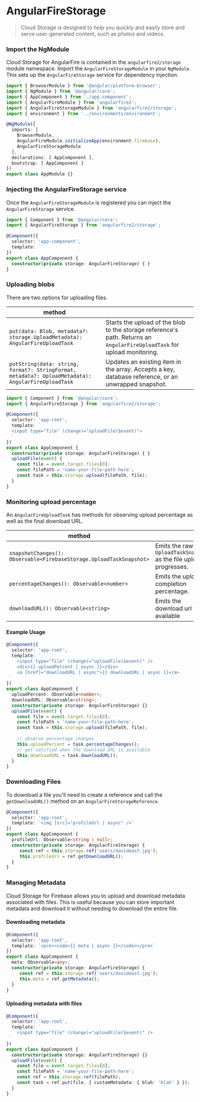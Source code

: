 # AngularFireStorage

> Cloud Storage is designed to help you quickly and easily store and serve user-generated content, such as photos and videos.

### Import the NgModule

Cloud Storage for AngularFire is contained in the `angularfire2/storage` module namespace. Import the `AngularFireStorageModule` in your `NgModule`. This sets up the `AngularFireStorage` service for dependency injection.

```ts
import { BrowserModule } from '@angular/platform-browser';
import { NgModule } from '@angular/core';
import { AppComponent } from './app.component';
import { AngularFireModule } from 'angularfire2';
import { AngularFireStorageModule } from 'angularfire2/storage';
import { environment } from '../environments/environment';

@NgModule({
  imports: [
    BrowserModule,
    AngularFireModule.initializeApp(environment.firebase),
    AngularFireStorageModule
  ],
  declarations: [ AppComponent ],
  bootstrap: [ AppComponent ]
})
export class AppModule {}
```

### Injecting the AngularFireStorage service

Once the `AngularFireStorageModule` is registered you can inject the `AngularFireStorage` service.

```ts
import { Component } from '@angular/core';
import { AngularFireStorage } from 'angularfire2/storage';

@Component({
  selector: 'app-component',
  template: ``
})
export class AppComponent {
  constructor(private storage: AngularFireStorage) { }
}
```

### Uploading blobs

There are two options for uploading files. 


| method   |                    | 
| ---------|--------------------| 
| `put(data: Blob, metadata?: storage.UploadMetadata): AngularFireUploadTask` | Starts the upload of the blob to the storage reference's path. Returns an `AngularFireUploadTask` for upload monitoring. | 
| `putString(data: string, format?: StringFormat, metadata?: UploadMetadata): AngularFireUploadTask` | Updates an existing item in the array. Accepts a key, database reference, or an unwrapped snapshot. |

```ts
import { Component } from '@angular/core';
import { AngularFireStorage } from 'angularfire2/storage';

@Component({
  selector: 'app-root',
  template: `
  <input type="file" (change)="uploadFile($event)">
  `
})
export class AppComponent {
  constructor(private storage: AngularFireStorage) { }
  uploadFile(event) {
    const file = event.target.files[0];
    const filePath = 'name-your-file-path-here';
    const task = this.storage.upload(filePath, file);
  }
}
```

### Monitoring upload percentage

An `AngularFireUploadTask` has methods for observing upload percentage as well as the final download URL.

| method   |                    | 
| ---------|--------------------| 
| `snapshotChanges(): Observable<FirebaseStorage.UploadTaskSnapshot>` | Emits the raw `UploadTaskSnapshot` as the file upload progresses. | 
| `percentageChanges(): Observable<number>` | Emits the upload completion percentage. | 
| `downloadURL(): Observable<string>` | Emits the download url when available |

#### Example Usage

```ts
@Component({
  selector: 'app-root',
  template: `
    <input type="file" (change)="uploadFile($event)" />
    <div>{{ uploadPercent | async }}</div>
    <a [href]="downloadURL | async">{{ downloadURL | async }}</a>
 `
})
export class AppComponent {
  uploadPercent: Observable<number>;
  downloadURL: Observable<string>;
  constructor(private storage: AngularFireStorage) {}
  uploadFile(event) {
    const file = event.target.files[0];
    const filePath = 'name-your-file-path-here';
    const task = this.storage.upload(filePath, file);
    
    // observe percentage changes
    this.uploadPercent = task.percentageChanges();
    // get notified when the download URL is available
    this.downloadURL = task.downloadURL();
  }
}
```

### Downloading Files

To download a file you'll need to create a reference and call the `getDownloadURL()` method on an `AngularFireStorageReference`.

```ts
@Component({
  selector: 'app-root',
  template: `<img [src]="profileUrl | async" />`
})
export class AppComponent {
  profileUrl: Observable<string | null>;
  constructor(private storage: AngularFireStorage) {
     const ref = this.storage.ref('users/davideast.jpg');
     this.profileUrl = ref.getDownloadURL();
  }
}
```

### Managing Metadata

Cloud Storage for Firebase allows you to upload and download metadata associated with files. This is useful because you can store important metadata and download it without needing to download the entire file.

#### Downloading metadata

```ts
@Component({
  selector: 'app-root',
  template: `<pre><code>{{ meta | async }}</code></pre>`
})
export class AppComponent {
  meta: Observable<any>;
  constructor(private storage: AngularFireStorage) {
     const ref = this.storage.ref('users/davideast.jpg');
     this.meta = ref.getMetadata();
  }
}
```

#### Uploading metadata with files

```ts
@Component({
  selector: 'app-root',
  template: `
    <input type="file" (change)="uploadFile($event)" />
 `
})
export class AppComponent {
  constructor(private storage: AngularFireStorage) {}
  uploadFile(event) {
    const file = event.target.files[0];
    const filePath = 'name-your-file-path-here';
    const ref = this.storage.ref(filePath);
    const task = ref.put(file, { customMetadata: { blah: 'blah' } });
  }
}
```
